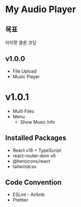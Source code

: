 # My Audio Player

## 목표

아이팟 클론 코딩

## v1.0.0

-   File Upload
-   Music Player

# v1.0.1

-   Multi Files
-   Menu
    -   Show Music Info

## Installed Packages

-   React v18 + TypeScript
-   react-router-dom v6
-   @heroicons/react
-   tailwindcss

## Code Convention

-   ESLint - Airbnb
-   Prettier

